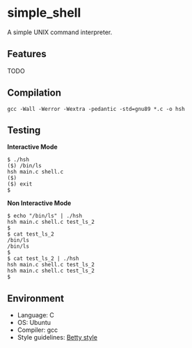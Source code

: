 # simple_shell

A simple UNIX command interpreter.

## Features
TODO

## Compilation
```
gcc -Wall -Werror -Wextra -pedantic -std=gnu89 *.c -o hsh
```

## Testing

**Interactive Mode**
```
$ ./hsh
($) /bin/ls
hsh main.c shell.c
($)
($) exit
$
```

**Non Interactive Mode**
```
$ echo "/bin/ls" | ./hsh
hsh main.c shell.c test_ls_2
$
$ cat test_ls_2
/bin/ls
/bin/ls
$
$ cat test_ls_2 | ./hsh
hsh main.c shell.c test_ls_2
hsh main.c shell.c test_ls_2
$
```

## Environment
* Language: C
* OS: Ubuntu
* Compiler: gcc
* Style guidelines: [Betty style](https://github.com/alx-tools/Betty/wiki)
